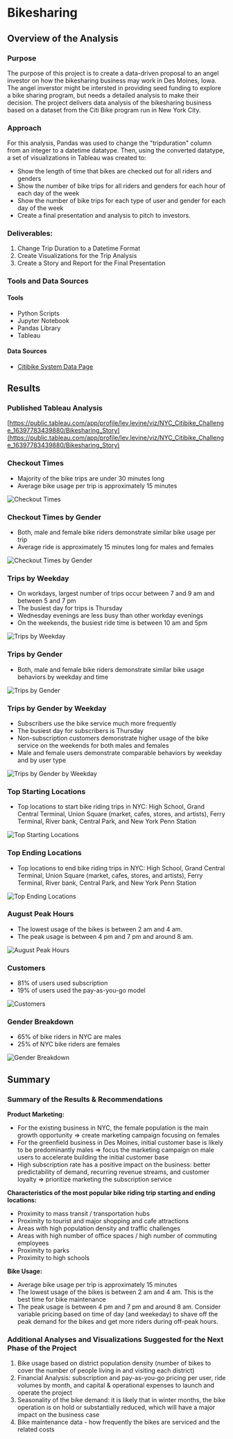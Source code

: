 # Bikesharing

## Overview of the Analysis

### Purpose

The purpose of this project is to create a data-driven proposal to an angel investor on how the bikesharing business may work in Des Moines, Iowa. The angel inverstor might be intersted in providing seed funding to explore a bike sharing program, but needs a detailed analysis to make their decision. The project delivers data analysis of the bikesharing business based on a dataset from the Citi Bike program run in New York City. 

### Approach

For this analysis, Pandas was used to change the "tripduration" column from an integer to a datetime datatype. Then, using the converted datatype, a set of visualizations in Tableau was created to:

- Show the length of time that bikes are checked out for all riders and genders
- Show the number of bike trips for all riders and genders for each hour of each day of the week
- Show the number of bike trips for each type of user and gender for each day of the week
- Create a final presentation and analysis to pitch to investors.

### Deliverables: 

1. Change Trip Duration to a Datetime Format
2. Create Visualizations for the Trip Analysis
3. Create a Story and Report for the Final Presentation

### Tools and Data Sources

#### Tools

- Python Scripts
- Jupyter Notebook
- Pandas Library
- Tableau

#### Data Sources

- [Citibike System Data Page](https://www.citibikenyc.com/system-data)

## Results

### Published Tableau Analysis

[https://public.tableau.com/app/profile/lev.levine/viz/NYC_Citibike_Challenge_16397783439880/Bikesharing_Story](https://public.tableau.com/app/profile/lev.levine/viz/NYC_Citibike_Challenge_16397783439880/Bikesharing_Story)

### Checkout Times

- Majority of the bike trips are under 30 minutes long
- Average bike usage per trip is approximately 15 minutes

![Checkout Times](/Resources/checkout_times.png)

### Checkout Times by Gender

- Both, male and female bike riders demonstrate similar bike usage per trip
- Average ride is approximately 15 minutes long for males and females

![Checkout Times by Gender](/Resources/checkout_times_by_gender.png)

### Trips by Weekday

- On workdays, largest number of trips occur between 7 and 9 am and between 5 and 7 pm
- The busiest day for trips is Thursday
- Wednesday evenings are less busy than other workday evenings
- On the weekends, the busiest ride time is between 10 am and 5pm

![Trips by Weekday](/Resources/trips_by_weekday.png)

### Trips by Gender

- Both, male and female bike riders demonstrate similar bike usage behaviors by weekday and time

![Trips by Gender](/Resources/trips_by_gender.png)

### Trips by Gender by Weekday

- Subscribers use the bike service much more frequently
- The busiest day for subscribers is Thursday
- Non-subscription customers demonstrate higher usage of the bike service on the weekends for both males and females
- Male and female users demonstrate comparable behaviors by weekday and by user type

![Trips by Gender by Weekday](/Resources/trips_by_gender_by_weekday.png)

### Top Starting Locations

- Top locations to start bike riding trips in NYC: High School, Grand Central Terminal, Union Square (market, cafes, stores, and artists), Ferry Terminal, River bank, Central Park, and New York Penn Station

![Top Starting Locations](/Resources/top_starting_locations.png)

### Top Ending Locations

- Top locations to end bike riding trips in NYC: High School, Grand Central Terminal, Union Square (market, cafes, stores, and artists), Ferry Terminal, River bank, Central Park, and New York Penn Station

![Top Ending Locations](/Resources/top_ending_locations.png)

### August Peak Hours

- The lowest usage of the bikes is between 2 am and 4 am. 
- The peak usage is between 4 pm and 7 pm and around 8 am. 

![August Peak Hours](/Resources/august_peak_hours.png)

### Customers

- 81% of users used subscription
- 19% of users used the pay-as-you-go model

![Customers](/Resources/customers.png)

### Gender Breakdown

- 65% of bike riders in NYC are males
- 25% of NYC bike riders are females


![Gender Breakdown](/Resources/gender_breakdown.png)

## Summary

### Summary of the Results & Recommendations

**Product Marketing:**

- For the existing business in NYC, the female population is the main growth opportunity => create marketing campaign focusing on females
- For the greenfield business in Des Moines, initial customer base is likely to be predominantly males => focus the marketing campaign on male users to accelerate building the initial customer base
- High subscription rate has a positive impact on the business: better predictability of demand, recurring revenue streams, and customer loyalty => prioritize marketing the subscription service

**Characteristics of the most popular bike riding trip starting and ending locations:**

- Proximity to mass transit / transportation hubs
- Proximity to tourist and major shopping and cafe attractions
- Areas with high population density and traffic challenges
- Areas with high number of office spaces / high number of commuting employees
- Proximity to parks
- Proximity to high schools

**Bike Usage:** 

- Average bike usage per trip is approximately 15 minutes
- The lowest usage of the bikes is between 2 am and 4 am. This is the best time for bike maintenance
- The peak usage is between 4 pm and 7 pm and around 8 am. Consider variable pricing based on time of day (and weekeday) to shave off the peak demand for the bikes and get more riders during off-peak hours.

### Additional Analyses and Visualizations Suggested for the Next Phase of the Project

1. Bike usage based on district population density (number of bikes to cover the number of people living in and visiting each district)
2. Financial Analysis: subscription and pay-as-you-go pricing per user, ride volumes by month, and capital & operational expenses to launch and operate the project
3. Seasonality of the bike demand: it is likely that in winter months, the bike operation is on hold or substantially reduced, which will have a major impact on the business case
4. Bike maintenance data - how frequently the bikes are serviced and the related costs
